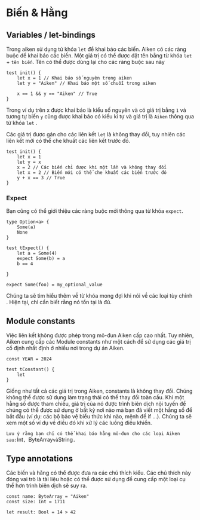 # Biến & Hằng

## Variables / let-bindings

Trong aiken sử dụng từ khóa `let` để khai báo các biến. Aiken có các ràng buộc để khai báo các biến. Một giá trị có thể được đặt tên bằng từ khóa `let` + `tên biến`. Tên có thể được dùng lại cho các ràng buộc sau này

```ak
test init() {
    let x = 1 // Khai báo số nguyên trong aiken
    let y = "Aiken" // Khai báo một số chuỗi trong aiken

    x == 1 && y == "Aiken" // True
}
```

Trong ví dụ trên x được khai báo là kiểu số nguyên và có giá trị bằng `1` và tương tự biến `y` cũng được khai báo có kiểu kí tự và giá trị là `Aiken` thông qua từ khóa `let` .

Các giá trị được gán cho các liên kết `let` là không thay đổi, tuy nhiên các liên kết mới có thể che khuất các liên kết trước đó.

```aiken
test init() {
    let x = 1
    let y = x
    x = 2 // Các biến chỉ được khi một lần và không thay đổi
    let x = 2 // Biến mới có thể che khuất các biến trước đó
    y + x == 3 // True
}
```

### Expect

Bạn cũng có thể giới thiệu các ràng buộc mới thông qua từ khóa `expect`.

```aiken
type Option<a> {
    Some(a)
    None
}

test tExpect() {
    let a = Some(4)
    expect Some(b) = a
    b == 4

}

```

```ak
expect Some(foo) = my_optional_value
```

Chúng ta sẽ tìm hiểu thêm về từ khóa mong đợi khi nói về các loại tùy chỉnh . Hiện tại, chỉ cần biết rằng nó tồn tại là đủ.

## Module constants

Việc liên kết không được phép trong mô-đun Aiken cấp cao nhất. Tuy nhiên, Aiken cung cấp các Module constants như một cách để sử dụng các giá trị cố định nhất định ở nhiều nơi trong dự án Aiken.

```ak
const YEAR = 2024

test tConstant() {
    let
}

```

Giống như tất cả các giá trị trong Aiken, constants là không thay đổi. Chúng không thể được sử dụng làm trạng thái có thể thay đổi toàn cầu. Khi một hằng số được tham chiếu, giá trị của nó được trình biên dịch nội tuyến để chúng có thể được sử dụng ở bất kỳ nơi nào mà bạn đã viết một hằng số để bắt đầu (ví dụ: các bộ bảo vệ biểu thức khi nào, mệnh đề if ...). Chúng ta sẽ xem một số ví dụ về điều đó khi xử lý các luồng điều khiển.

`Lưu ý rằng bạn chỉ có thể khai báo hằng mô-đun cho các loại Aiken sau:`Int`, `ByteArray`và`String`.
`

## Type annotations

Các biến và hằng có thể được đưa ra các chú thích kiểu. Các chú thích này đóng vai trò là tài liệu hoặc có thể được sử dụng để cung cấp một loại cụ thể hơn trình biên dịch sẽ suy ra.

```ak
const name: ByteArray = "Aiken"
const size: Int = 1711

let result: Bool = 14 > 42
```
